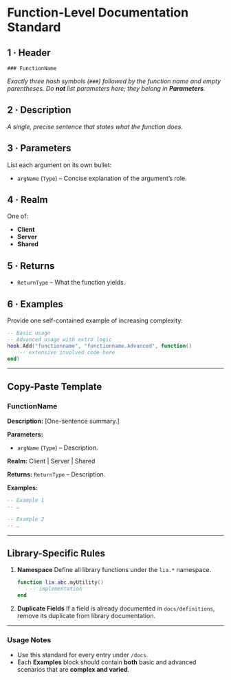 # Function-Level Documentation Standard

## 1 · Header

```
### FunctionName
```

*Exactly three hash symbols (`###`) followed by the function name and empty parentheses.
Do **not** list parameters here; they belong in **Parameters**.*

## 2 · Description

*A single, precise sentence that states what the function does.*

## 3 · Parameters

List each argument on its own bullet:

* `argName` (`Type`) – Concise explanation of the argument’s role.

## 4 · Realm

One of:

* **Client**
* **Server**
* **Shared**

## 5 · Returns

* `ReturnType` – What the function yields.

## 6 · Examples

Provide one self-contained example of increasing complexity:

```lua
-- Basic usage
-- Advanced usage with extra logic
hook.Add("functionname", "functionname.Advanced", function()
    -- extensive involved code here
end)
```

---

## Copy-Paste Template

### FunctionName

**Description:**
\[One-sentence summary.]

**Parameters:**

* `argName` (`Type`) – Description.

**Realm:**
Client | Server | Shared

**Returns:**
`ReturnType` – Description.

**Examples:**

```lua
-- Example 1
-- …

-- Example 2
-- …
```

---

## Library-Specific Rules

1. **Namespace**
   Define all library functions under the `lia.*` namespace.

   ```lua
   function lia.abc.myUtility()
       -- implementation
   end
   ```

2. **Duplicate Fields**
   If a field is already documented in `docs/definitions`, remove its duplicate from library documentation.

---

### Usage Notes

* Use this standard for every entry under `/docs`.
* Each **Examples** block should contain **both** basic and advanced scenarios that are **complex and varied**.